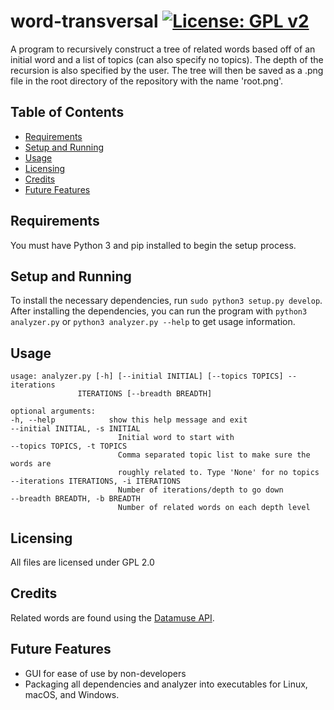 word-transversal [![License: GPL v2](https://img.shields.io/badge/License-GPL%20v2-blue.svg)](https://www.gnu.org/licenses/old-licenses/gpl-2.0.en.html)
==========
A program to recursively construct a tree of related words based off 
of an initial word and a list of topics (can also specify no topics). 
The depth of the recursion is also specified by the user. 
The tree will then be saved as a .png file in the root directory of 
the repository with the name 'root.png'. 

## Table of Contents
<!-- vim-markdown-toc GFM --> 
* [Requirements](#requirements)
* [Setup and Running](#setup-and-running)
* [Usage](#usage)
* [Licensing](#licensing)
* [Credits](#credits)
* [Future Features](#future-features)

## Requirements
You must have Python 3 and pip installed to begin the setup process.

## Setup and Running
To install the necessary dependencies, run `sudo python3 setup.py develop`. After installing the dependencies, you can run the program
with `python3 analyzer.py` or `python3 analyzer.py --help` to get
usage information.

## Usage
    usage: analyzer.py [-h] [--initial INITIAL] [--topics TOPICS] --iterations
                   ITERATIONS [--breadth BREADTH]

    optional arguments:
    -h, --help            show this help message and exit
    --initial INITIAL, -s INITIAL
                            Initial word to start with
    --topics TOPICS, -t TOPICS
                            Comma separated topic list to make sure the words are
                            roughly related to. Type 'None' for no topics
    --iterations ITERATIONS, -i ITERATIONS
                            Number of iterations/depth to go down
    --breadth BREADTH, -b BREADTH
                            Number of related words on each depth level

## Licensing
All files are licensed under GPL 2.0

## Credits
Related words are found using the [Datamuse API](https://www.datamuse.com/api/).

## Future Features
* GUI for ease of use by non-developers
* Packaging all dependencies and analyzer into executables for Linux, 
macOS, and Windows.
